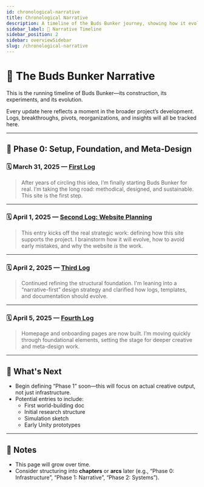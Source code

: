 ```yaml
---
id: chronological-narrative
title: Chronological Narrative
description: A timeline of the Buds Bunker journey, showing how it evolves over time.
sidebar_label: 📖 Narrative Timeline
sidebar_position: 2
sidebar: overviewSidebar
slug: /chronological-narrative
---
```


# 📖 The Buds Bunker Narrative

This is the running timeline of Buds Bunker—its construction, its experiments, and its evolution.

Every update here reflects a moment in the broader project’s development. Logs, breakthroughs, pivots, reorganizations, and insights will all be tracked here.

---

## 📅 Phase 0: Setup, Foundation, and Meta-Design

### 🗓️ March 31, 2025 — [First Log](/logs/daily/2025-03-31-first-log)

> After years of circling this idea, I’m finally starting Buds Bunker for real. I’m taking the long road: methodical, designed, and sustainable. This site is the first step.

---

### 🗓️ April 1, 2025 — [Second Log: Website Planning](/logs/daily/2025-04-01-second-log)

> This entry kicks off the real strategic work: defining how this site supports the project. I brainstorm how it will evolve, how to avoid early mistakes, and why the website *is* the work.

---

### 🗓️ April 2, 2025 — [Third Log](/logs/daily/2025-04-02-third-log)

> Continued refining the structural foundation. I'm leaning into a “narrative-first” design strategy and clarified how logs, templates, and documentation should evolve.

---

### 🗓️ April 5, 2025 — [Fourth Log](/logs/daily/2025-04-05-fourth-log)

> Homepage and onboarding pages are now built. I’m moving quickly through foundational elements, setting the stage for deeper creative and meta-design work.

---

## 🧩 What's Next

- Begin defining “Phase 1” soon—this will focus on actual creative output, not just infrastructure.
- Potential entries to include:
  - First world-building doc
  - Initial research structure
  - Simulation sketch
  - Early Unity prototypes

---

## 🧠 Notes

- This page will grow over time.
- Consider structuring into **chapters** or **arcs** later (e.g., “Phase 0: Infrastructure”, “Phase 1: Narrative”, “Phase 2: Systems”).

